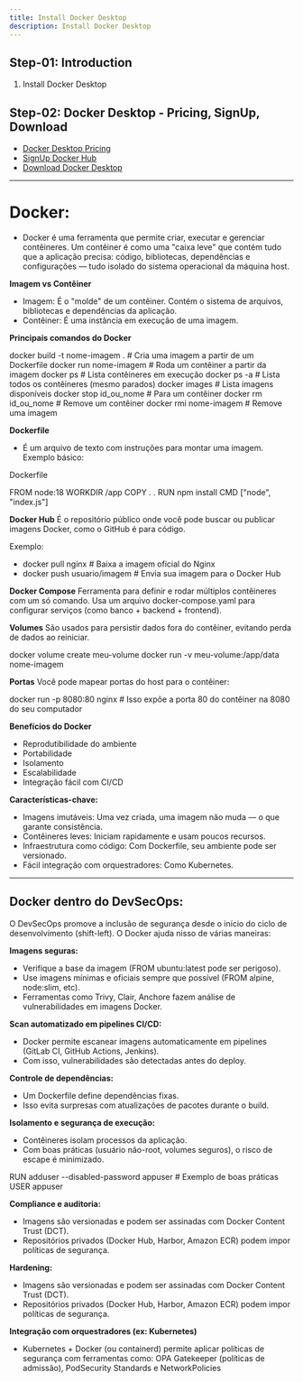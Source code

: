 ```yaml
---
title: Install Docker Desktop 
description: Install Docker Desktop 
---
```


## Step-01: Introduction
1. Install Docker Desktop

## Step-02: Docker Desktop - Pricing, SignUp, Download
- [Docker Desktop Pricing](https://www.docker.com/pricing/)
- [SignUp Docker Hub](https://hub.docker.com/)
- [Download Docker Desktop](https://www.docker.com/products/docker-desktop/)

---

# Docker:

- Docker é uma ferramenta que permite criar, executar e gerenciar contêineres. Um contêiner é como uma "caixa leve" que contém tudo que a aplicação precisa: código, bibliotecas, dependências e configurações — tudo isolado do sistema operacional da máquina host.


**Imagem vs Contêiner**
- Imagem: É o "molde" de um contêiner. Contém o sistema de arquivos, bibliotecas e dependências da aplicação.
- Contêiner: É uma instância em execução de uma imagem.

**Principais comandos do Docker**

docker build -t nome-imagem .     # Cria uma imagem a partir de um Dockerfile
docker run nome-imagem            # Roda um contêiner a partir da imagem
docker ps                         # Lista contêineres em execução
docker ps -a                      # Lista todos os contêineres (mesmo parados)
docker images                     # Lista imagens disponíveis
docker stop id_ou_nome            # Para um contêiner
docker rm id_ou_nome              # Remove um contêiner
docker rmi nome-imagem            # Remove uma imagem

**Dockerfile**
- É um arquivo de texto com instruções para montar uma imagem. Exemplo básico:

Dockerfile

FROM node:18
WORKDIR /app
COPY . .
RUN npm install
CMD ["node", "index.js"]

**Docker Hub**
É o repositório público onde você pode buscar ou publicar imagens Docker, como o GitHub é para código.

Exemplo:

- docker pull nginx            # Baixa a imagem oficial do Nginx
- docker push usuario/imagem   # Envia sua imagem para o Docker Hub

**Docker Compose**
Ferramenta para definir e rodar múltiplos contêineres com um só comando. Usa um arquivo docker-compose.yaml para configurar serviços (como banco + backend + frontend).

**Volumes**
São usados para persistir dados fora do contêiner, evitando perda de dados ao reiniciar.

docker volume create meu-volume
docker run -v meu-volume:/app/data nome-imagem

**Portas**
Você pode mapear portas do host para o contêiner:

docker run -p 8080:80 nginx     # Isso expõe a porta 80 do contêiner na 8080 do seu computador

**Benefícios do Docker**
- Reprodutibilidade do ambiente
- Portabilidade
- Isolamento
- Escalabilidade
- Integração fácil com CI/CD

**Características-chave:**
- Imagens imutáveis: Uma vez criada, uma imagem não muda — o que garante consistência.
- Contêineres leves: Iniciam rapidamente e usam poucos recursos.
- Infraestrutura como código: Com Dockerfile, seu ambiente pode ser versionado.
- Fácil integração com orquestradores: Como Kubernetes.

---

## Docker dentro do DevSecOps:

O DevSecOps promove a inclusão de segurança desde o início do ciclo de desenvolvimento (shift-left). O Docker ajuda nisso de várias maneiras:

**Imagens seguras:**
- Verifique a base da imagem (FROM ubuntu:latest pode ser perigoso).
- Use imagens mínimas e oficiais sempre que possível (FROM alpine, node:slim, etc).
- Ferramentas como Trivy, Clair, Anchore fazem análise de vulnerabilidades em imagens Docker.

**Scan automatizado em pipelines CI/CD:**
- Docker permite escanear imagens automaticamente em pipelines (GitLab CI, GitHub Actions, Jenkins).
- Com isso, vulnerabilidades são detectadas antes do deploy.

**Controle de dependências:**
- Um Dockerfile define dependências fixas.
- Isso evita surpresas com atualizações de pacotes durante o build.

**Isolamento e segurança de execução:**
- Contêineres isolam processos da aplicação.
- Com boas práticas (usuário não-root, volumes seguros), o risco de escape é minimizado.

RUN adduser --disabled-password appuser   # Exemplo de boas práticas
USER appuser

**Compliance e auditoria:**
- Imagens são versionadas e podem ser assinadas com Docker Content Trust (DCT).
- Repositórios privados (Docker Hub, Harbor, Amazon ECR) podem impor políticas de segurança.

**Hardening:**
- Imagens são versionadas e podem ser assinadas com Docker Content Trust (DCT).
- Repositórios privados (Docker Hub, Harbor, Amazon ECR) podem impor políticas de segurança.

**Integração com orquestradores (ex: Kubernetes)**
- Kubernetes + Docker (ou containerd) permite aplicar políticas de segurança com ferramentas como: OPA Gatekeeper (políticas de admissão), PodSecurity Standards e NetworkPolicies


